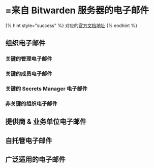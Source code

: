 # =来自 Bitwarden 服务器的电子邮件

{% hint style="success" %}
对应的[官方文档地址](https://bitwarden.com/help/list-of-emails/)
{% endhint %}

## 组织电子邮件 <a href="#organization-emails" id="organization-emails"></a>

### 关键的管理电子邮件 <a href="#https-bitwarden.com-help-list-of-emails-critical-administrative-emails" id="https-bitwarden.com-help-list-of-emails-critical-administrative-emails"></a>

### 关键的成员电子邮件 <a href="#critical-member-emails" id="critical-member-emails"></a>

### 关键的 Secrets Manager 电子邮件 <a href="#critical-secrets-manager-emails" id="critical-secrets-manager-emails"></a>

### 非关键的组织电子邮件 <a href="#non-critical-organization-emails" id="non-critical-organization-emails"></a>

## 提供商 & 业务单位电子邮件 <a href="#provider-and-business-unit-emails" id="provider-and-business-unit-emails"></a>

## 自托管电子邮件 <a href="#self-hosting-emails" id="self-hosting-emails"></a>

## 广泛适用的电子邮件 <a href="#widely-applicable-emails" id="widely-applicable-emails"></a>
